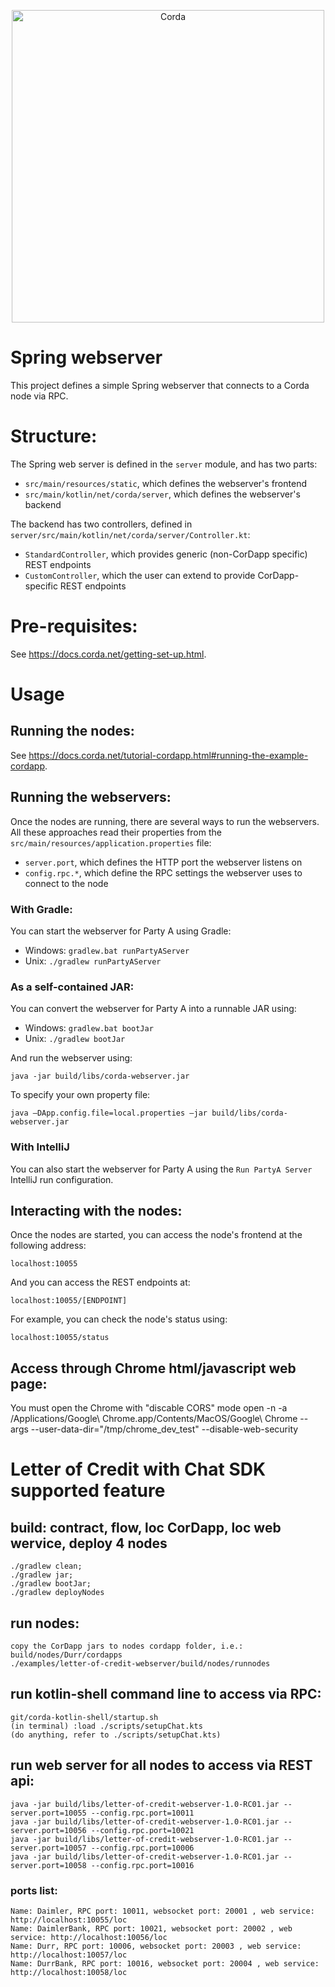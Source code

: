 <p align="center">
  <img src="https://www.corda.net/wp-content/uploads/2016/11/fg005_corda_b.png" alt="Corda" width="500">
</p>

# Spring webserver

This project defines a simple Spring webserver that connects to a Corda node via RPC.

# Structure:

The Spring web server is defined in the `server` module, and has two parts:

* `src/main/resources/static`, which defines the webserver's frontend
* `src/main/kotlin/net/corda/server`, which defines the webserver's backend

The backend has two controllers, defined in `server/src/main/kotlin/net/corda/server/Controller.kt`:

* `StandardController`, which provides generic (non-CorDapp specific) REST endpoints
* `CustomController`, which the user can extend to provide CorDapp-specific REST endpoints

# Pre-requisites:

See https://docs.corda.net/getting-set-up.html.

# Usage

## Running the nodes:

See https://docs.corda.net/tutorial-cordapp.html#running-the-example-cordapp.

## Running the webservers:

Once the nodes are running, there are several ways to run the webservers. All these approaches 
read their properties from the `src/main/resources/application.properties` file:

* `server.port`, which defines the HTTP port the webserver listens on
* `config.rpc.*`, which define the RPC settings the webserver uses to connect to the node

### With Gradle:

You can start the webserver for Party A using Gradle:

* Windows: `gradlew.bat runPartyAServer`
* Unix: `./gradlew runPartyAServer`

### As a self-contained JAR:

You can convert the webserver for Party A into a runnable JAR using:

* Windows: `gradlew.bat bootJar`
* Unix: `./gradlew bootJar`

And run the webserver using:

    java -jar build/libs/corda-webserver.jar
    
To specify your own property file:

    java –DApp.config.file=local.properties –jar build/libs/corda-webserver.jar


### With IntelliJ

You can also start the webserver for Party A using the `Run PartyA Server` IntelliJ run configuration.

## Interacting with the nodes:

Once the nodes are started, you can access the node's frontend at the following address:

    localhost:10055

And you can access the REST endpoints at:

    localhost:10055/[ENDPOINT]

For example, you can check the node's status using:

    localhost:10055/status

## Access through Chrome html/javascript web page:
You must open the Chrome with "discable CORS" mode
open -n -a /Applications/Google\ Chrome.app/Contents/MacOS/Google\ Chrome --args --user-data-dir="/tmp/chrome_dev_test" --disable-web-security


# Letter of Credit with Chat SDK supported feature

## build: contract, flow, loc CorDapp, loc web wervice, deploy 4 nodes

    ./gradlew clean; 
    ./gradlew jar; 
    ./gradlew bootJar; 
    ./gradlew deployNodes
    
## run nodes:

    copy the CorDapp jars to nodes cordapp folder, i.e.: build/nodes/Durr/cordapps
    ./examples/letter-of-credit-webserver/build/nodes/runnodes

## run kotlin-shell command line to access via RPC:

    git/corda-kotlin-shell/startup.sh
    (in terminal) :load ./scripts/setupChat.kts
    (do anything, refer to ./scripts/setupChat.kts)
    
## run web server for all nodes to access via REST api:

    java -jar build/libs/letter-of-credit-webserver-1.0-RC01.jar --server.port=10055 --config.rpc.port=10011
    java -jar build/libs/letter-of-credit-webserver-1.0-RC01.jar --server.port=10056 --config.rpc.port=10021
    java -jar build/libs/letter-of-credit-webserver-1.0-RC01.jar --server.port=10057 --config.rpc.port=10006
    java -jar build/libs/letter-of-credit-webserver-1.0-RC01.jar --server.port=10058 --config.rpc.port=10016

### ports list:
    Name: Daimler, RPC port: 10011, websocket port: 20001 , web service: http://localhost:10055/loc
    Name: DaimlerBank, RPC port: 10021, websocket port: 20002 , web service: http://localhost:10056/loc
    Name: Durr, RPC port: 10006, websocket port: 20003 , web service: http://localhost:10057/loc
    Name: DurrBank, RPC port: 10016, websocket port: 20004 , web service: http://localhost:10058/loc


    

    
